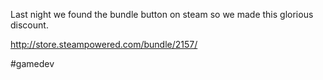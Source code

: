Last night we found the bundle button on steam so we made this glorious discount.

http://store.steampowered.com/bundle/2157/

#gamedev 